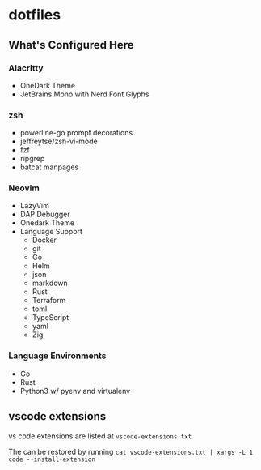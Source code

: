 # dotfiles

## What's Configured Here

### Alacritty

* OneDark Theme
* JetBrains Mono with Nerd Font Glyphs

### zsh

* powerline-go prompt decorations
* jeffreytse/zsh-vi-mode
* fzf
* ripgrep
* batcat manpages

### Neovim

* LazyVim
* DAP Debugger
* Onedark Theme
* Language Support
    * Docker
    * git
    * Go
    * Helm
    * json
    * markdown
    * Rust
    * Terraform
    * toml
    * TypeScript
    * yaml
    * Zig

### Language Environments

* Go
* Rust
* Python3 w/ pyenv and virtualenv

## vscode extensions

vs code extensions are listed at `vscode-extensions.txt`

The can be restored by running `cat vscode-extensions.txt | xargs -L 1 code --install-extension`

